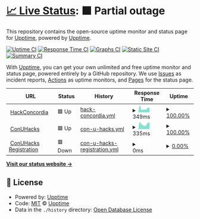 # [📈 Live Status](https://upptime.github.io/upptime): <!--live status--> **🟧 Partial outage**

This repository contains the open-source uptime monitor and status page for [Upptime](https://upptime.js.org), powered by [Upptime](https://github.com/upptime/upptime).

[![Uptime CI](https://github.com/HackConcordia/hc-uptime/workflows/Uptime%20CI/badge.svg)](https://github.com/HackConcordia/hc-uptime/actions?query=workflow%3A%22Uptime+CI%22)
[![Response Time CI](https://github.com/HackConcordia/hc-uptime/workflows/Response%20Time%20CI/badge.svg)](https://github.com/HackConcordia/hc-uptime/actions?query=workflow%3A%22Response+Time+CI%22)
[![Graphs CI](https://github.com/HackConcordia/hc-uptime/workflows/Graphs%20CI/badge.svg)](https://github.com/HackConcordia/hc-uptime/actions?query=workflow%3A%22Graphs+CI%22)
[![Static Site CI](https://github.com/HackConcordia/hc-uptime/workflows/Static%20Site%20CI/badge.svg)](https://github.com/HackConcordia/hc-uptime/actions?query=workflow%3A%22Static+Site+CI%22)
[![Summary CI](https://github.com/HackConcordia/hc-uptime/workflows/Summary%20CI/badge.svg)](https://github.com/HackConcordia/hc-uptime/actions?query=workflow%3A%22Summary+CI%22)

With [Upptime](https://upptime.js.org), you can get your own unlimited and free uptime monitor and status page, powered entirely by a GitHub repository. We use [Issues](https://github.com/upptime/upptime/issues) as incident reports, [Actions](https://github.com/HackConcordia/hc-uptime/actions) as uptime monitors, and [Pages](https://upptime.github.io/upptime) for the status page.

<!--start: status pages-->
<!-- This summary is generated by Upptime (https://github.com/upptime/upptime) -->
<!-- Do not edit this manually, your changes will be overwritten -->
<!-- prettier-ignore -->
| URL | Status | History | Response Time | Uptime |
| --- | ------ | ------- | ------------- | ------ |
| <img alt="" src="https://icons.duckduckgo.com/ip3/hackconcordia.io.ico" height="13"> [HackConcordia](https://hackconcordia.io) | 🟩 Up | [hack-concordia.yml](https://github.com/HackConcordia/HC-Upptime/commits/HEAD/history/hack-concordia.yml) | <details><summary><img alt="Response time graph" src="./graphs/hack-concordia/response-time-week.png" height="20"> 349ms</summary><br><a href="https://HackConcordia.github.io/hc-uptime/history/hack-concordia"><img alt="Response time 340" src="https://img.shields.io/endpoint?url=https%3A%2F%2Fraw.githubusercontent.com%2FHackConcordia%2FHC-Upptime%2FHEAD%2Fapi%2Fhack-concordia%2Fresponse-time.json"></a><br><a href="https://HackConcordia.github.io/hc-uptime/history/hack-concordia"><img alt="24-hour response time 401" src="https://img.shields.io/endpoint?url=https%3A%2F%2Fraw.githubusercontent.com%2FHackConcordia%2FHC-Upptime%2FHEAD%2Fapi%2Fhack-concordia%2Fresponse-time-day.json"></a><br><a href="https://HackConcordia.github.io/hc-uptime/history/hack-concordia"><img alt="7-day response time 349" src="https://img.shields.io/endpoint?url=https%3A%2F%2Fraw.githubusercontent.com%2FHackConcordia%2FHC-Upptime%2FHEAD%2Fapi%2Fhack-concordia%2Fresponse-time-week.json"></a><br><a href="https://HackConcordia.github.io/hc-uptime/history/hack-concordia"><img alt="30-day response time 371" src="https://img.shields.io/endpoint?url=https%3A%2F%2Fraw.githubusercontent.com%2FHackConcordia%2FHC-Upptime%2FHEAD%2Fapi%2Fhack-concordia%2Fresponse-time-month.json"></a><br><a href="https://HackConcordia.github.io/hc-uptime/history/hack-concordia"><img alt="1-year response time 341" src="https://img.shields.io/endpoint?url=https%3A%2F%2Fraw.githubusercontent.com%2FHackConcordia%2FHC-Upptime%2FHEAD%2Fapi%2Fhack-concordia%2Fresponse-time-year.json"></a></details> | <details><summary><a href="https://HackConcordia.github.io/hc-uptime/history/hack-concordia">100.00%</a></summary><a href="https://HackConcordia.github.io/hc-uptime/history/hack-concordia"><img alt="All-time uptime 99.10%" src="https://img.shields.io/endpoint?url=https%3A%2F%2Fraw.githubusercontent.com%2FHackConcordia%2FHC-Upptime%2FHEAD%2Fapi%2Fhack-concordia%2Fuptime.json"></a><br><a href="https://HackConcordia.github.io/hc-uptime/history/hack-concordia"><img alt="24-hour uptime 100.00%" src="https://img.shields.io/endpoint?url=https%3A%2F%2Fraw.githubusercontent.com%2FHackConcordia%2FHC-Upptime%2FHEAD%2Fapi%2Fhack-concordia%2Fuptime-day.json"></a><br><a href="https://HackConcordia.github.io/hc-uptime/history/hack-concordia"><img alt="7-day uptime 100.00%" src="https://img.shields.io/endpoint?url=https%3A%2F%2Fraw.githubusercontent.com%2FHackConcordia%2FHC-Upptime%2FHEAD%2Fapi%2Fhack-concordia%2Fuptime-week.json"></a><br><a href="https://HackConcordia.github.io/hc-uptime/history/hack-concordia"><img alt="30-day uptime 100.00%" src="https://img.shields.io/endpoint?url=https%3A%2F%2Fraw.githubusercontent.com%2FHackConcordia%2FHC-Upptime%2FHEAD%2Fapi%2Fhack-concordia%2Fuptime-month.json"></a><br><a href="https://HackConcordia.github.io/hc-uptime/history/hack-concordia"><img alt="1-year uptime 99.94%" src="https://img.shields.io/endpoint?url=https%3A%2F%2Fraw.githubusercontent.com%2FHackConcordia%2FHC-Upptime%2FHEAD%2Fapi%2Fhack-concordia%2Fuptime-year.json"></a></details>
| <img alt="" src="https://icons.duckduckgo.com/ip3/conuhacks.io.ico" height="13"> [ConUHacks](https://conuhacks.io) | 🟩 Up | [con-u-hacks.yml](https://github.com/HackConcordia/HC-Upptime/commits/HEAD/history/con-u-hacks.yml) | <details><summary><img alt="Response time graph" src="./graphs/con-u-hacks/response-time-week.png" height="20"> 335ms</summary><br><a href="https://HackConcordia.github.io/hc-uptime/history/con-u-hacks"><img alt="Response time 267" src="https://img.shields.io/endpoint?url=https%3A%2F%2Fraw.githubusercontent.com%2FHackConcordia%2FHC-Upptime%2FHEAD%2Fapi%2Fcon-u-hacks%2Fresponse-time.json"></a><br><a href="https://HackConcordia.github.io/hc-uptime/history/con-u-hacks"><img alt="24-hour response time 413" src="https://img.shields.io/endpoint?url=https%3A%2F%2Fraw.githubusercontent.com%2FHackConcordia%2FHC-Upptime%2FHEAD%2Fapi%2Fcon-u-hacks%2Fresponse-time-day.json"></a><br><a href="https://HackConcordia.github.io/hc-uptime/history/con-u-hacks"><img alt="7-day response time 335" src="https://img.shields.io/endpoint?url=https%3A%2F%2Fraw.githubusercontent.com%2FHackConcordia%2FHC-Upptime%2FHEAD%2Fapi%2Fcon-u-hacks%2Fresponse-time-week.json"></a><br><a href="https://HackConcordia.github.io/hc-uptime/history/con-u-hacks"><img alt="30-day response time 400" src="https://img.shields.io/endpoint?url=https%3A%2F%2Fraw.githubusercontent.com%2FHackConcordia%2FHC-Upptime%2FHEAD%2Fapi%2Fcon-u-hacks%2Fresponse-time-month.json"></a><br><a href="https://HackConcordia.github.io/hc-uptime/history/con-u-hacks"><img alt="1-year response time 287" src="https://img.shields.io/endpoint?url=https%3A%2F%2Fraw.githubusercontent.com%2FHackConcordia%2FHC-Upptime%2FHEAD%2Fapi%2Fcon-u-hacks%2Fresponse-time-year.json"></a></details> | <details><summary><a href="https://HackConcordia.github.io/hc-uptime/history/con-u-hacks">100.00%</a></summary><a href="https://HackConcordia.github.io/hc-uptime/history/con-u-hacks"><img alt="All-time uptime 99.55%" src="https://img.shields.io/endpoint?url=https%3A%2F%2Fraw.githubusercontent.com%2FHackConcordia%2FHC-Upptime%2FHEAD%2Fapi%2Fcon-u-hacks%2Fuptime.json"></a><br><a href="https://HackConcordia.github.io/hc-uptime/history/con-u-hacks"><img alt="24-hour uptime 100.00%" src="https://img.shields.io/endpoint?url=https%3A%2F%2Fraw.githubusercontent.com%2FHackConcordia%2FHC-Upptime%2FHEAD%2Fapi%2Fcon-u-hacks%2Fuptime-day.json"></a><br><a href="https://HackConcordia.github.io/hc-uptime/history/con-u-hacks"><img alt="7-day uptime 100.00%" src="https://img.shields.io/endpoint?url=https%3A%2F%2Fraw.githubusercontent.com%2FHackConcordia%2FHC-Upptime%2FHEAD%2Fapi%2Fcon-u-hacks%2Fuptime-week.json"></a><br><a href="https://HackConcordia.github.io/hc-uptime/history/con-u-hacks"><img alt="30-day uptime 100.00%" src="https://img.shields.io/endpoint?url=https%3A%2F%2Fraw.githubusercontent.com%2FHackConcordia%2FHC-Upptime%2FHEAD%2Fapi%2Fcon-u-hacks%2Fuptime-month.json"></a><br><a href="https://HackConcordia.github.io/hc-uptime/history/con-u-hacks"><img alt="1-year uptime 99.44%" src="https://img.shields.io/endpoint?url=https%3A%2F%2Fraw.githubusercontent.com%2FHackConcordia%2FHC-Upptime%2FHEAD%2Fapi%2Fcon-u-hacks%2Fuptime-year.json"></a></details>
| <img alt="" src="https://icons.duckduckgo.com/ip3/register.conuhacks.io.ico" height="13"> [ConUHacks Registration](https://register.conuhacks.io) | 🟥 Down | [con-u-hacks-registration.yml](https://github.com/HackConcordia/HC-Upptime/commits/HEAD/history/con-u-hacks-registration.yml) | <details><summary><img alt="Response time graph" src="./graphs/con-u-hacks-registration/response-time-week.png" height="20"> 0ms</summary><br><a href="https://HackConcordia.github.io/hc-uptime/history/con-u-hacks-registration"><img alt="Response time 381" src="https://img.shields.io/endpoint?url=https%3A%2F%2Fraw.githubusercontent.com%2FHackConcordia%2FHC-Upptime%2FHEAD%2Fapi%2Fcon-u-hacks-registration%2Fresponse-time.json"></a><br><a href="https://HackConcordia.github.io/hc-uptime/history/con-u-hacks-registration"><img alt="24-hour response time 0" src="https://img.shields.io/endpoint?url=https%3A%2F%2Fraw.githubusercontent.com%2FHackConcordia%2FHC-Upptime%2FHEAD%2Fapi%2Fcon-u-hacks-registration%2Fresponse-time-day.json"></a><br><a href="https://HackConcordia.github.io/hc-uptime/history/con-u-hacks-registration"><img alt="7-day response time 0" src="https://img.shields.io/endpoint?url=https%3A%2F%2Fraw.githubusercontent.com%2FHackConcordia%2FHC-Upptime%2FHEAD%2Fapi%2Fcon-u-hacks-registration%2Fresponse-time-week.json"></a><br><a href="https://HackConcordia.github.io/hc-uptime/history/con-u-hacks-registration"><img alt="30-day response time 0" src="https://img.shields.io/endpoint?url=https%3A%2F%2Fraw.githubusercontent.com%2FHackConcordia%2FHC-Upptime%2FHEAD%2Fapi%2Fcon-u-hacks-registration%2Fresponse-time-month.json"></a><br><a href="https://HackConcordia.github.io/hc-uptime/history/con-u-hacks-registration"><img alt="1-year response time 402" src="https://img.shields.io/endpoint?url=https%3A%2F%2Fraw.githubusercontent.com%2FHackConcordia%2FHC-Upptime%2FHEAD%2Fapi%2Fcon-u-hacks-registration%2Fresponse-time-year.json"></a></details> | <details><summary><a href="https://HackConcordia.github.io/hc-uptime/history/con-u-hacks-registration">0.00%</a></summary><a href="https://HackConcordia.github.io/hc-uptime/history/con-u-hacks-registration"><img alt="All-time uptime 65.81%" src="https://img.shields.io/endpoint?url=https%3A%2F%2Fraw.githubusercontent.com%2FHackConcordia%2FHC-Upptime%2FHEAD%2Fapi%2Fcon-u-hacks-registration%2Fuptime.json"></a><br><a href="https://HackConcordia.github.io/hc-uptime/history/con-u-hacks-registration"><img alt="24-hour uptime 0.00%" src="https://img.shields.io/endpoint?url=https%3A%2F%2Fraw.githubusercontent.com%2FHackConcordia%2FHC-Upptime%2FHEAD%2Fapi%2Fcon-u-hacks-registration%2Fuptime-day.json"></a><br><a href="https://HackConcordia.github.io/hc-uptime/history/con-u-hacks-registration"><img alt="7-day uptime 0.00%" src="https://img.shields.io/endpoint?url=https%3A%2F%2Fraw.githubusercontent.com%2FHackConcordia%2FHC-Upptime%2FHEAD%2Fapi%2Fcon-u-hacks-registration%2Fuptime-week.json"></a><br><a href="https://HackConcordia.github.io/hc-uptime/history/con-u-hacks-registration"><img alt="30-day uptime 1.38%" src="https://img.shields.io/endpoint?url=https%3A%2F%2Fraw.githubusercontent.com%2FHackConcordia%2FHC-Upptime%2FHEAD%2Fapi%2Fcon-u-hacks-registration%2Fuptime-month.json"></a><br><a href="https://HackConcordia.github.io/hc-uptime/history/con-u-hacks-registration"><img alt="1-year uptime 39.17%" src="https://img.shields.io/endpoint?url=https%3A%2F%2Fraw.githubusercontent.com%2FHackConcordia%2FHC-Upptime%2FHEAD%2Fapi%2Fcon-u-hacks-registration%2Fuptime-year.json"></a></details>

<!--end: status pages-->

[**Visit our status website →**](https://upptime.github.io/upptime)

## 📄 License

- Powered by: [Upptime](https://github.com/upptime/upptime)
- Code: [MIT](./LICENSE) © [Upptime](https://upptime.js.org)
- Data in the `./history` directory: [Open Database License](https://opendatacommons.org/licenses/odbl/1-0/)
